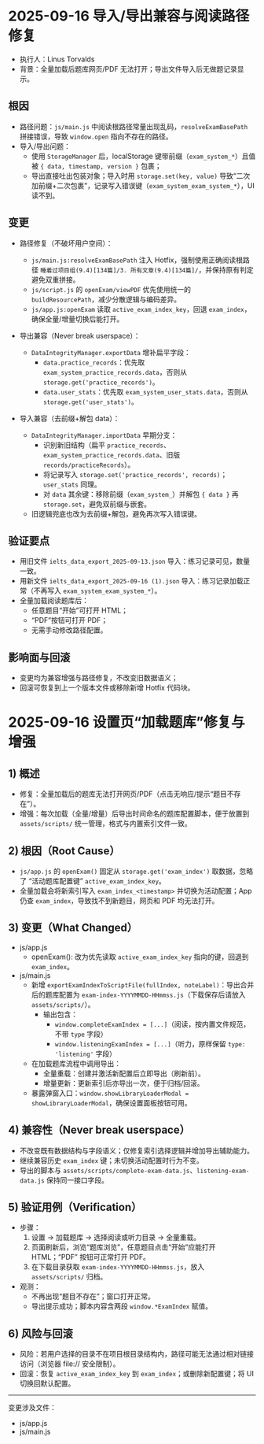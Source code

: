 # 2025-09-16 导入/导出兼容与阅读路径修复

- 执行人：Linus Torvalds
- 背景：全量加载后题库网页/PDF 无法打开；导出文件导入后无做题记录显示。

## 根因
- 路径问题：`js/main.js` 中阅读根路径常量出现乱码，`resolveExamBasePath` 拼接错误，导致 `window.open` 指向不存在的路径。
- 导入/导出问题：
  - 使用 `StorageManager` 后，localStorage 键带前缀（`exam_system_*`）且值被 `{ data, timestamp, version }` 包裹；
  - 导出直接吐出包装对象；导入时用 `storage.set(key, value)` 导致“二次加前缀+二次包裹”，记录写入错误键（`exam_system_exam_system_*`），UI 读不到。

## 变更
- 路径修复（不破坏用户空间）：
  - `js/main.js:resolveExamBasePath` 注入 Hotfix，强制使用正确阅读根路径 `睡着过项目组(9.4)[134篇]/3. 所有文章(9.4)[134篇]/`，并保持原有判定避免双重拼接。
  - `js/script.js` 的 `openExam/viewPDF` 优先使用统一的 `buildResourcePath`，减少分散逻辑与编码差异。
  - `js/app.js:openExam` 读取 `active_exam_index_key`，回退 `exam_index`，确保全量/增量切换后能打开。

- 导出兼容（Never break userspace）：
  - `DataIntegrityManager.exportData` 增补扁平字段：
    - `data.practice_records`：优先取 `exam_system_practice_records.data`，否则从 `storage.get('practice_records')`。
    - `data.user_stats`：优先取 `exam_system_user_stats.data`，否则从 `storage.get('user_stats')`。

- 导入兼容（去前缀+解包 data）：
  - `DataIntegrityManager.importData` 早期分支：
    - 识别新旧结构（扁平 `practice_records`、`exam_system_practice_records.data`、旧版 `records/practiceRecords`）。
    - 将记录写入 `storage.set('practice_records', records)`；`user_stats` 同理。
    - 对 `data` 其余键：移除前缀（`exam_system_`）并解包 `{ data }` 再 `storage.set`，避免双前缀与嵌套。
  - 旧逻辑兜底也改为去前缀+解包，避免再次写入错误键。

## 验证要点
- 用旧文件 `ielts_data_export_2025-09-13.json` 导入：练习记录可见，数量一致。
- 用新文件 `ielts_data_export_2025-09-16 (1).json` 导入：练习记录加载正常（不再写入 `exam_system_exam_system_*`）。
- 全量加载阅读题库后：
  - 任意题目“开始”可打开 HTML；
  - “PDF”按钮可打开 PDF；
  - 无需手动修改路径配置。

## 影响面与回滚
- 变更均为兼容增强与路径修复，不改变旧数据语义；
- 回滚可恢复到上一个版本文件或移除新增 Hotfix 代码块。

# 2025-09-16 设置页“加载题库”修复与增强

## 1) 概述

- 修复：全量加载后的题库无法打开网页/PDF（点击无响应/提示“题目不存在”）。
- 增强：每次加载（全量/增量）后导出时间命名的题库配置脚本，便于放置到 `assets/scripts/` 统一管理，格式与内置索引文件一致。

## 2) 根因（Root Cause）

- `js/app.js` 的 `openExam()` 固定从 `storage.get('exam_index')` 取数据，忽略了 “活动题库配置键” `active_exam_index_key`。
- 全量加载会将新索引写入 `exam_index_<timestamp>` 并切换为活动配置；App 仍查 `exam_index`，导致找不到新题目，网页和 PDF 均无法打开。

## 3) 变更（What Changed）

- js/app.js
  - openExam(): 改为优先读取 `active_exam_index_key` 指向的键，回退到 `exam_index`。
- js/main.js
  - 新增 `exportExamIndexToScriptFile(fullIndex, noteLabel)`：导出合并后的题库配置为 `exam-index-YYYYMMDD-HHmmss.js`（下载保存后请放入 `assets/scripts/`）。
    - 输出包含：
      - `window.completeExamIndex = [...]`（阅读，按内置文件规范，不带 `type` 字段）
      - `window.listeningExamIndex = [...]`（听力，原样保留 `type: 'listening'` 字段）
  - 在加载题库流程中调用导出：
    - 全量重载：创建并激活新配置后立即导出（刷新前）。
    - 增量更新：更新索引后亦导出一次，便于归档/回滚。
  - 暴露弹窗入口：`window.showLibraryLoaderModal = showLibraryLoaderModal`，确保设置面板按钮可用。

## 4) 兼容性（Never break userspace）

- 不改变既有数据结构与字段语义；仅修复索引选择逻辑并增加导出辅助能力。
- 继续兼容历史 `exam_index` 键；未切换活动配置时行为不变。
- 导出的脚本与 `assets/scripts/complete-exam-data.js`、`listening-exam-data.js` 保持同一接口字段。

## 5) 验证用例（Verification）

- 步骤：
  1. 设置 → 加载题库 → 选择阅读或听力目录 → 全量重载。
  2. 页面刷新后，浏览“题库浏览”，任意题目点击“开始”应能打开 HTML；“PDF” 按钮可正常打开 PDF。
  3. 在下载目录获取 `exam-index-YYYYMMDD-HHmmss.js`，放入 `assets/scripts/` 归档。
- 观测：
  - 不再出现“题目不存在”；窗口打开正常。
  - 导出提示成功；脚本内容含两段 `window.*ExamIndex` 赋值。

## 6) 风险与回滚

- 风险：若用户选择的目录不在项目根目录结构内，路径可能无法通过相对链接访问（浏览器 file:// 安全限制）。
- 回滚：恢复 `active_exam_index_key` 到 `exam_index`；或删除新配置键；将 UI 切换回默认配置。

---

变更涉及文件：

- js/app.js
- js/main.js
